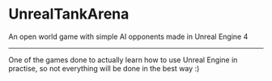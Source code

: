 # UnrealTankArena
An open world game with simple AI opponents made in Unreal Engine 4
***

One of the games done to actually learn how to use Unreal Engine in practise, so not everything will be done in the best way :)
